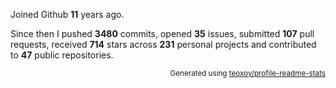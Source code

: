 Joined Github **11** years ago.

Since then I pushed **3480** commits, opened **35** issues, submitted **107** pull requests, received **714** stars across **231** personal projects and contributed to **47** public repositories.

<p align="right"><sub>Generated using <a href="https://github.com/marketplace/actions/profile-readme-stats">teoxoy/profile-readme-stats</a></sub></p>
